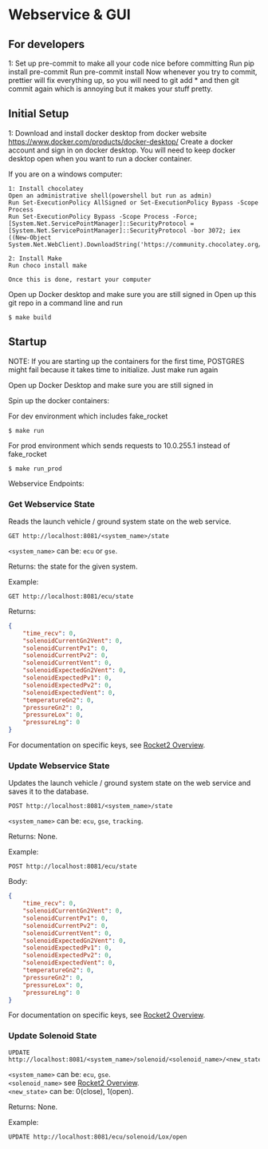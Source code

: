 # Webservice & GUI

## For developers

1: Set up pre-commit to make all your code nice before committing
Run pip install pre-commit
Run pre-commit install
Now whenever you try to commit, prettier will fix everything up, so you will need to git add \* and then git commit again which is annoying but it makes your stuff pretty.

## Initial Setup

1: Download and install docker desktop from docker website https://www.docker.com/products/docker-desktop/
Create a docker account and sign in on docker desktop. You will need to keep docker desktop open when you want to run a docker container.

If you are on a windows computer:

    1: Install chocolatey
    Open an administrative shell(powershell but run as admin)
    Run Set-ExecutionPolicy AllSigned or Set-ExecutionPolicy Bypass -Scope Process
    Run Set-ExecutionPolicy Bypass -Scope Process -Force; [System.Net.ServicePointManager]::SecurityProtocol = [System.Net.ServicePointManager]::SecurityProtocol -bor 3072; iex ((New-Object System.Net.WebClient).DownloadString('https://community.chocolatey.org/install.ps1'))

    2: Install Make
    Run choco install make

    Once this is done, restart your computer

Open up Docker desktop and make sure you are still signed in
Open up this git repo in a command line and run

```shell
$ make build
```

## Startup

NOTE: If you are starting up the containers for the first time, POSTGRES might fail because it takes time to initialize. Just make run again

Open up Docker Desktop and make sure you are still signed in

Spin up the docker containers:

For dev environment which includes fake_rocket

```shell
$ make run
```

For prod environment which sends requests to 10.0.255.1 instead of fake_rocket

```shell
$ make run_prod
```

Webservice Endpoints:

### Get Webservice State

Reads the launch vehicle / ground system state on the web service.

```http
GET http://localhost:8081/<system_name>/state
```

`<system_name>` can be: `ecu` or `gse`.

Returns: the state for the given system.

Example:

```http
GET http://localhost:8081/ecu/state
```

Returns:

```json
{
    "time_recv": 0,
    "solenoidCurrentGn2Vent": 0,
    "solenoidCurrentPv1": 0,
    "solenoidCurrentPv2": 0,
    "solenoidCurrentVent": 0,
    "solenoidExpectedGn2Vent": 0,
    "solenoidExpectedPv1": 0,
    "solenoidExpectedPv2": 0,
    "solenoidExpectedVent": 0,
    "temperatureGn2": 0,
    "pressureGn2": 0,
    "pressureLox": 0,
    "pressureLng": 0
}
```

For documentation on specific keys, see [Rocket2 Overview](https://github.com/UCI-Rocket-Project/rocket2-overview).

### Update Webservice State

Updates the launch vehicle / ground system state on the web service and saves it to the database.

```http
POST http://localhost:8081/<system_name>/state
```

`<system_name>` can be: `ecu`, `gse`, `tracking`.

Returns: None.

Example:

```http
POST http://localhost:8081/ecu/state
```

Body:

```json
{
    "time_recv": 0,
    "solenoidCurrentGn2Vent": 0,
    "solenoidCurrentPv1": 0,
    "solenoidCurrentPv2": 0,
    "solenoidCurrentVent": 0,
    "solenoidExpectedGn2Vent": 0,
    "solenoidExpectedPv1": 0,
    "solenoidExpectedPv2": 0,
    "solenoidExpectedVent": 0,
    "temperatureGn2": 0,
    "pressureGn2": 0,
    "pressureLox": 0,
    "pressureLng": 0
}
```

For documentation on specific keys, see [Rocket2 Overview](https://github.com/UCI-Rocket-Project/rocket2-overview).

### Update Solenoid State

```http
UPDATE http://localhost:8081/<system_name>/solenoid/<solenoid_name>/<new_state>
```

`<system_name>` can be: `ecu`, `gse`. \
`<solenoid_name>` see [Rocket2 Overview](https://github.com/UCI-Rocket-Project/rocket2-overview). \
`<new_state>` can be: 0(close), 1(open).

Returns: None.

Example:

```http
UPDATE http://localhost:8081/ecu/solenoid/Lox/open
```
